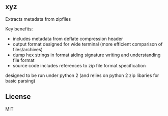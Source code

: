 ## xyz ##

Extracts metadata from zipfiles

Key benefits:
- includes metadata from deflate compression header
- output format designed for wide terminal (more efficient comparison of files/archives)
- dump hex strings in format aiding signature writing and understanding file format
- source code includes references to zip file format specification

designed to be run under python 2 (and relies on python 2 zip libaries for basic parsing)

## License ##

MIT

